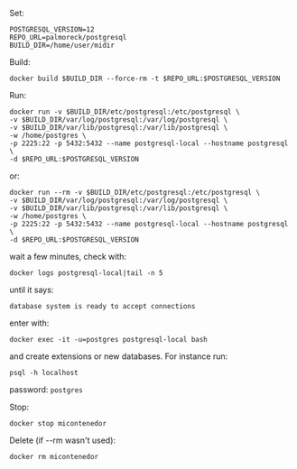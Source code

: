 Set:

```
POSTGRESQL_VERSION=12
REPO_URL=palmoreck/postgresql
BUILD_DIR=/home/user/midir
```


Build:

```
docker build $BUILD_DIR --force-rm -t $REPO_URL:$POSTGRESQL_VERSION
```

Run:

```
docker run -v $BUILD_DIR/etc/postgresql:/etc/postgresql \
-v $BUILD_DIR/var/log/postgresql:/var/log/postgresql \
-v $BUILD_DIR/var/lib/postgresql:/var/lib/postgresql \
-w /home/postgres \
-p 2225:22 -p 5432:5432 --name postgresql-local --hostname postgresql \
-d $REPO_URL:$POSTGRESQL_VERSION
```

or:

```
docker run --rm -v $BUILD_DIR/etc/postgresql:/etc/postgresql \
-v $BUILD_DIR/var/log/postgresql:/var/log/postgresql \
-v $BUILD_DIR/var/lib/postgresql:/var/lib/postgresql \
-w /home/postgres \
-p 2225:22 -p 5432:5432 --name postgresql-local --hostname postgresql \
-d $REPO_URL:$POSTGRESQL_VERSION
```


wait a few minutes, check with:

```
docker logs postgresql-local|tail -n 5
```

until it says:

```
database system is ready to accept connections
```

enter with:

```
docker exec -it -u=postgres postgresql-local bash   
```

and create extensions or new databases. For instance run:


```
psql -h localhost 
```

password: `postgres`


Stop:

```
docker stop micontenedor
```

Delete (if --rm wasn't used):

```
docker rm micontenedor
```
